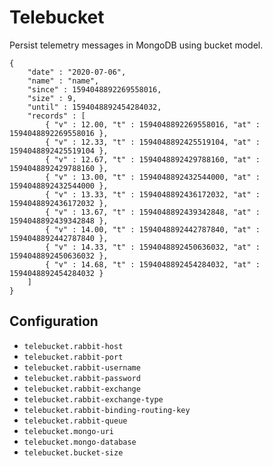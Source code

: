 # Telebucket

Persist telemetry messages in MongoDB using bucket model.

```
{
    "date" : "2020-07-06",
    "name" : "name",
    "since" : 1594048892269558016,
    "size" : 9,
    "until" : 1594048892454284032,
    "records" : [ 
        { "v" : 12.00, "t" : 1594048892269558016, "at" : 1594048892269558016 }, 
        { "v" : 12.33, "t" : 1594048892425519104, "at" : 1594048892425519104 }, 
        { "v" : 12.67, "t" : 1594048892429788160, "at" : 1594048892429788160 }, 
        { "v" : 13.00, "t" : 1594048892432544000, "at" : 1594048892432544000 }, 
        { "v" : 13.33, "t" : 1594048892436172032, "at" : 1594048892436172032 }, 
        { "v" : 13.67, "t" : 1594048892439342848, "at" : 1594048892439342848 }, 
        { "v" : 14.00, "t" : 1594048892442787840, "at" : 1594048892442787840 }, 
        { "v" : 14.33, "t" : 1594048892450636032, "at" : 1594048892450636032 }, 
        { "v" : 14.68, "t" : 1594048892454284032, "at" : 1594048892454284032 }
    ]
}
```

## Configuration

* `telebucket.rabbit-host`
* `telebucket.rabbit-port`
* `telebucket.rabbit-username`
* `telebucket.rabbit-password`
* `telebucket.rabbit-exchange`
* `telebucket.rabbit-exchange-type`
* `telebucket.rabbit-binding-routing-key`
* `telebucket.rabbit-queue`
* `telebucket.mongo-uri`
* `telebucket.mongo-database`
* `telebucket.bucket-size`
